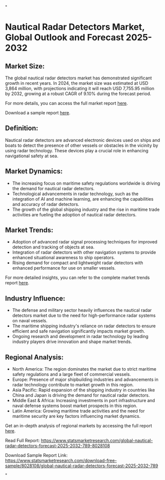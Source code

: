 "<!DOCTYPE html>
<html lang=""en"">
<head>
<meta charset=""UTF-8"">
<meta name=""viewport"" content=""width=device-width, initial-scale=1.0"">
<title>Nautical Radar Detectors Market, Global Outlook and Forecast 2025-2032</title>
</head>
<body>

<h1>Nautical Radar Detectors Market, Global Outlook and Forecast 2025-2032</h1>

<h2>Market Size:</h2>
<p>The global nautical radar detectors market has demonstrated significant growth in recent years. In 2024, the market size was estimated at USD 3,864 million, with projections indicating it will reach USD 7,755.95 million by 2032, growing at a robust CAGR of 9.10% during the forecast period.</p>
<p>For more details, you can access the full market report <a href='https://www.statsmarketresearch.com/global-nautical-radar-detectors-forecast-2025-2032-789-8028108'>here</a>.</p>
<p>Download a sample report <a href='https://www.statsmarketresearch.com/download-free-sample/8028108/global-nautical-radar-detectors-forecast-2025-2032-789'>here</a>.</p>

<h2>Definition:</h2>
<p>Nautical radar detectors are advanced electronic devices used on ships and boats to detect the presence of other vessels or obstacles in the vicinity by using radar technology. These devices play a crucial role in enhancing navigational safety at sea.</p>

<h2>Market Dynamics:</h2>
<ul>
  <li>The increasing focus on maritime safety regulations worldwide is driving the demand for nautical radar detectors.</li>
  <li>Technological advancements in radar technology, such as the integration of AI and machine learning, are enhancing the capabilities and accuracy of radar detectors.</li>
  <li>The growth of the global shipping industry and the rise in maritime trade activities are fueling the adoption of nautical radar detectors.</li>
</ul>

<h2>Market Trends:</h2>
<ul>
  <li>Adoption of advanced radar signal processing techniques for improved detection and tracking of objects at sea.</li>
  <li>Integration of radar detectors with other navigation systems to provide enhanced situational awareness to ship operators.</li>
  <li>Rising demand for compact and lightweight radar detectors with enhanced performance for use on smaller vessels.</li>
</ul>
<p>For more detailed insights, you can refer to the complete market trends report <a href='https://www.statsmarketresearch.com/global-nautical-radar-detectors-forecast-2025-2032-789-8028108'>here</a>.</p>

<h2>Industry Influence:</h2>
<ul>
  <li>The defense and military sector heavily influences the nautical radar detectors market due to the need for high-performance radar systems on naval vessels.</li>
  <li>The maritime shipping industry's reliance on radar detectors to ensure efficient and safe navigation significantly impacts market growth.</li>
  <li>Ongoing research and development in radar technology by leading industry players drive innovation and shape market trends.</li>
</ul>

<h2>Regional Analysis:</h2>
<ul>
  <li>North America: The region dominates the market due to strict maritime safety regulations and a large fleet of commercial vessels.</li>
  <li>Europe: Presence of major shipbuilding industries and advancements in radar technology contribute to market growth in this region.</li>
  <li>Asia Pacific: Rapid expansion of the shipping industry in countries like China and Japan is driving the demand for nautical radar detectors.</li>
  <li>Middle East & Africa: Increasing investments in port infrastructure and naval defense systems boost market prospects in this region.</li>
  <li>Latin America: Growing maritime trade activities and the need for maritime security are key factors influencing market dynamics.</li>
</ul>
<p>Get an in-depth analysis of regional markets by accessing the full report <a href='https://www.statsmarketresearch.com/global-nautical-radar-detectors-forecast-2025-2032-789-8028108'>here</a>.</p>

<p>Read Full Report: <a href='https://www.statsmarketresearch.com/global-nautical-radar-detectors-forecast-2025-2032-789-8028108'>https://www.statsmarketresearch.com/global-nautical-radar-detectors-forecast-2025-2032-789-8028108</a></p>
<p>Download Sample Report Link: <a href='https://www.statsmarketresearch.com/download-free-sample/8028108/global-nautical-radar-detectors-forecast-2025-2032-789'>https://www.statsmarketresearch.com/download-free-sample/8028108/global-nautical-radar-detectors-forecast-2025-2032-789</a></p>

</body>
</html>"
